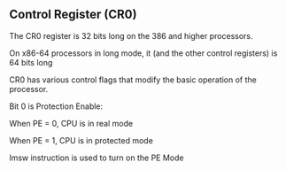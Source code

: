 Control Register (CR0)
---------------------

The CR0 register is 32 bits long on the 386 and higher processors.

On x86-64 processors in long mode, it (and the other control registers) is 64 bits long

CR0 has various control flags that modify the basic operation of the processor.

Bit 0 is Protection Enable:

When PE = 0, CPU is in real mode

When PE = 1, CPU is in protected mode

lmsw instruction is used to turn on the PE Mode
